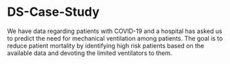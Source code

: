 # DS-Case-Study
We have data regarding patients with COVID-19 and a hospital has asked us to predict the need for mechanical ventilation among patients. The goal is to reduce patient mortality by identifying high risk patients based on the available data and devoting the limited ventilators to them.
